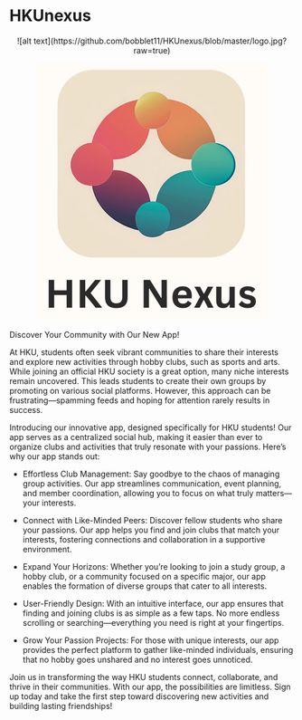 # HKUnexus
<p align="center">
  ![alt text](https://github.com/bobblet11/HKUnexus/blob/master/logo.jpg?raw=true)
</p>
<div style="text-align: center;">
  <img src="https://github.com/bobblet11/HKUnexus/blob/master/logo.jpg?raw=true" alt="Description of image"/>
</div>

Discover Your Community with Our New App!

At HKU, students often seek vibrant communities to share their interests and explore new activities through hobby clubs, such as sports and arts. While joining an official HKU society is a great option, many niche interests remain uncovered. This leads students to create their own groups by promoting on various social platforms. However, this approach can be frustrating—spamming feeds and hoping for attention rarely results in success.

Introducing our innovative app, designed specifically for HKU students! Our app serves as a centralized social hub, making it easier than ever to organize clubs and activities that truly resonate with your passions. Here’s why our app stands out:

- Effortless Club Management: Say goodbye to the chaos of managing group activities. Our app streamlines communication, event planning, and member coordination, allowing you to focus on what truly matters—your interests.

- Connect with Like-Minded Peers: Discover fellow students who share your passions. Our app helps you find and join clubs that match your interests, fostering connections and collaboration in a supportive environment.

- Expand Your Horizons: Whether you’re looking to join a study group, a hobby club, or a community focused on a specific major, our app enables the formation of diverse groups that cater to all interests.

- User-Friendly Design: With an intuitive interface, our app ensures that finding and joining clubs is as simple as a few taps. No more endless scrolling or searching—everything you need is right at your fingertips.

- Grow Your Passion Projects: For those with unique interests, our app provides the perfect platform to gather like-minded individuals, ensuring that no hobby goes unshared and no interest goes unnoticed.

Join us in transforming the way HKU students connect, collaborate, and thrive in their communities. With our app, the possibilities are limitless. Sign up today and take the first step toward discovering new activities and building lasting friendships!
